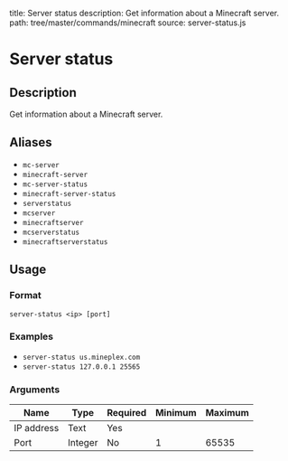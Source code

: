 title: Server status
description: Get information about a Minecraft server.
path: tree/master/commands/minecraft
source: server-status.js

# Server status

## Description

Get information about a Minecraft server.

## Aliases

* `mc-server`
* `minecraft-server`
* `mc-server-status`
* `minecraft-server-status`
* `serverstatus`
* `mcserver`
* `minecraftserver`
* `mcserverstatus`
* `minecraftserverstatus`

## Usage

### Format

`server-status <ip> [port]`

### Examples

* `server-status us.mineplex.com`
* `server-status 127.0.0.1 25565`

### Arguments

| Name       | Type    | Required | Minimum | Maximum |
|------------|---------|----------|---------|---------|
| IP address | Text    | Yes      |         |         |
| Port       | Integer | No       | 1       | 65535   |
